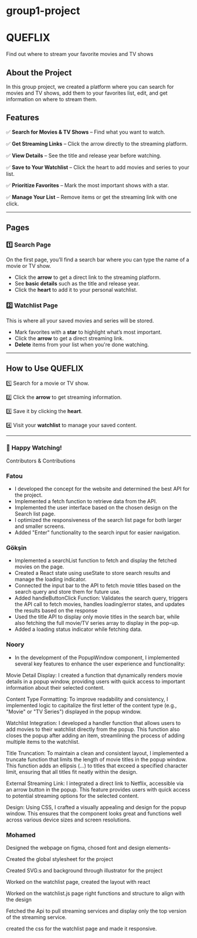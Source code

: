 # group1-project

# **QUEFLIX**

Find out where to stream your favorite movies and TV shows

## **About the Project**

In this group project, we created a platform where you can search for movies and TV shows, add them to your favorites list, edit, and get information on where to stream them.

## **Features**

✅ **Search for Movies & TV Shows** – Find what you want to watch.

✅ **Get Streaming Links** – Click the arrow directly to the streaming platform.

✅ **View Details** – See the title and release year before watching.

✅ **Save to Your Watchlist** – Click the heart to add movies and series to your list.

✅ **Prioritize Favorites** – Mark the most important shows with a star.

✅ **Manage Your List** – Remove items or get the streaming link with one click.

---

## **Pages**

### **1️⃣ Search Page**

On the first page, you’ll find a search bar where you can type the name of a movie or TV show.

- Click the **arrow** to get a direct link to the streaming platform.
- See **basic details** such as the title and release year.
- Click the **heart** to add it to your personal watchlist.

### **2️⃣ Watchlist Page**

This is where all your saved movies and series will be stored.

- Mark favorites with a **star** to highlight what’s most important.
- Click the **arrow** to get a direct streaming link.
- **Delete** items from your list when you're done watching.

---

## **How to Use QUEFLIX**

1️⃣ Search for a movie or TV show.

2️⃣ Click the **arrow** to get streaming information.

3️⃣ Save it by clicking the **heart**.

4️⃣ Visit your **watchlist** to manage your saved content.

---

### 🚀 **Happy Watching!**

Contributors & Contributions

### **Fatou**

- I developed the concept for the website and determined the best API for the project.
- Implemented a fetch function to retrieve data from the API.
- Implemented the user interface based on the chosen design on the Search list page.
- I optimized the responsiveness of the search list page for both larger and smaller screens.
- Added "Enter" functionality to the search input for easier navigation.

### **Gökşin**

- Implemented a searchList function to fetch and display the fetched movies on the page.
- Created a React state using useState to store search results and manage the loading indicator.
- Connected the input bar to the API to fetch movie titles based on the search query and store them for future use.
- Added handleButtonClick Function: Validates the search query, triggers the API call to fetch movies, handles loading/error states, and updates the results based on the response
- Used the title API to display only movie titles in the search bar, while also fetching the full movie/TV series array to display in the pop-up.
- Added a loading status indicator while fetching data.

### **Noory**

- In the development of the PopupWindow component, I implemented several key features to enhance the user experience and functionality:

Movie Detail Display:
I created a function that dynamically renders movie details in a popup window, providing users with quick access to important information about their selected content.

Content Type Formatting:
To improve readability and consistency, I implemented logic to capitalize the first letter of the content type (e.g., "Movie" or "TV Series") displayed in the popup window.

Watchlist Integration:
I developed a handler function that allows users to add movies to their watchlist directly from the popup. This function also closes the popup after adding an item, streamlining the process of adding multiple items to the watchlist.

Title Truncation:
To maintain a clean and consistent layout, I implemented a truncate function that limits the length of movie titles in the popup window. This function adds an ellipsis (...) to titles that exceed a specified character limit, ensuring that all titles fit neatly within the design.

External Streaming Link:
I integrated a direct link to Netflix, accessible via an arrow button in the popup. This feature provides users with quick access to potential streaming options for the selected content.

Design:
Using CSS, I crafted a visually appealing and design for the popup window. This ensures that the component looks great and functions well across various device sizes and screen resolutions.

### **Mohamed**

Designed the webpage on figma, chosed font and design elements-

Created the global stylesheet for the project

Created SVG:s and background through illustrator for the project

Worked on the watchlist page, created the layout with react

Worked on the watchlist.js page right functions and structure to align with the design

Fetched the Api to pull streaming services and display only the top version of the streaming service.

created the css for the watchlist page and made it responsive.
